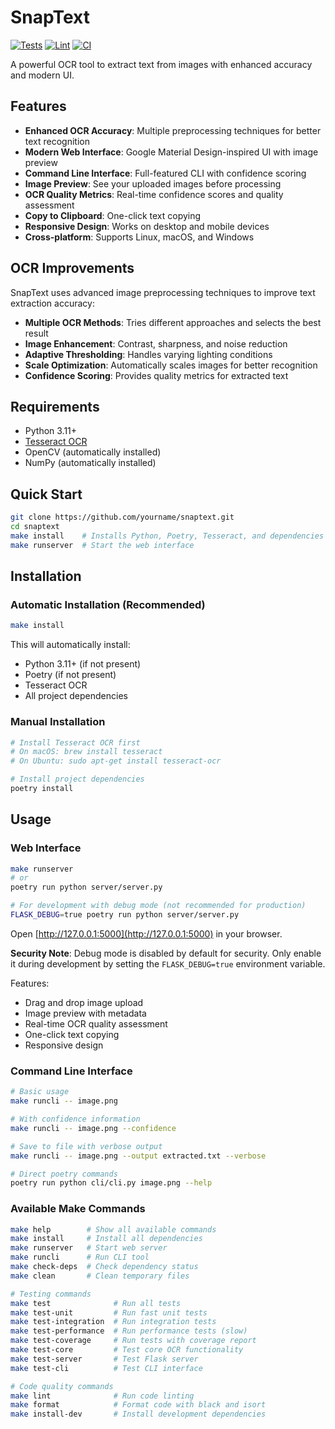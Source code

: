 # SnapText

[![Tests](https://github.com/Mahmoud-Emad/snaptext/workflows/Tests/badge.svg)](https://github.com/Mahmoud-Emad/snaptext/actions/workflows/test.yml)
[![Lint](https://github.com/Mahmoud-Emad/snaptext/workflows/Lint/badge.svg)](https://github.com/Mahmoud-Emad/snaptext/actions/workflows/lint.yml)
[![CI](https://github.com/Mahmoud-Emad/snaptext/workflows/CI/badge.svg)](https://github.com/Mahmoud-Emad/snaptext/actions/workflows/ci.yml)

A powerful OCR tool to extract text from images with enhanced accuracy and modern UI.

## Features

- **Enhanced OCR Accuracy**: Multiple preprocessing techniques for better text recognition
- **Modern Web Interface**: Google Material Design-inspired UI with image preview
- **Command Line Interface**: Full-featured CLI with confidence scoring
- **Image Preview**: See your uploaded images before processing
- **OCR Quality Metrics**: Real-time confidence scores and quality assessment
- **Copy to Clipboard**: One-click text copying
- **Responsive Design**: Works on desktop and mobile devices
- **Cross-platform**: Supports Linux, macOS, and Windows

## OCR Improvements

SnapText uses advanced image preprocessing techniques to improve text extraction accuracy:

- **Multiple OCR Methods**: Tries different approaches and selects the best result
- **Image Enhancement**: Contrast, sharpness, and noise reduction
- **Adaptive Thresholding**: Handles varying lighting conditions
- **Scale Optimization**: Automatically scales images for better recognition
- **Confidence Scoring**: Provides quality metrics for extracted text

## Requirements

- Python 3.11+
- [Tesseract OCR](https://github.com/tesseract-ocr/tesseract)
- OpenCV (automatically installed)
- NumPy (automatically installed)

## Quick Start

```bash
git clone https://github.com/yourname/snaptext.git
cd snaptext
make install    # Installs Python, Poetry, Tesseract, and dependencies
make runserver  # Start the web interface
```

## Installation

### Automatic Installation (Recommended)

```bash
make install
```

This will automatically install:

- Python 3.11+ (if not present)
- Poetry (if not present)
- Tesseract OCR
- All project dependencies

### Manual Installation

```bash
# Install Tesseract OCR first
# On macOS: brew install tesseract
# On Ubuntu: sudo apt-get install tesseract-ocr

# Install project dependencies
poetry install
```

## Usage

### Web Interface

```bash
make runserver
# or
poetry run python server/server.py

# For development with debug mode (not recommended for production)
FLASK_DEBUG=true poetry run python server/server.py
```

Open [http://127.0.0.1:5000](http://127.0.0.1:5000) in your browser.

**Security Note**: Debug mode is disabled by default for security. Only enable it during development by setting the `FLASK_DEBUG=true` environment variable.

Features:

- Drag and drop image upload
- Image preview with metadata
- Real-time OCR quality assessment
- One-click text copying
- Responsive design

### Command Line Interface

```bash
# Basic usage
make runcli -- image.png

# With confidence information
make runcli -- image.png --confidence

# Save to file with verbose output
make runcli -- image.png --output extracted.txt --verbose

# Direct poetry commands
poetry run python cli/cli.py image.png --help
```

### Available Make Commands

```bash
make help        # Show all available commands
make install     # Install all dependencies
make runserver   # Start web server
make runcli      # Run CLI tool
make check-deps  # Check dependency status
make clean       # Clean temporary files

# Testing commands
make test              # Run all tests
make test-unit         # Run fast unit tests
make test-integration  # Run integration tests
make test-performance  # Run performance tests (slow)
make test-coverage     # Run tests with coverage report
make test-core         # Test core OCR functionality
make test-server       # Test Flask server
make test-cli          # Test CLI interface

# Code quality commands
make lint              # Run code linting
make format            # Format code with black and isort
make install-dev       # Install development dependencies
```
